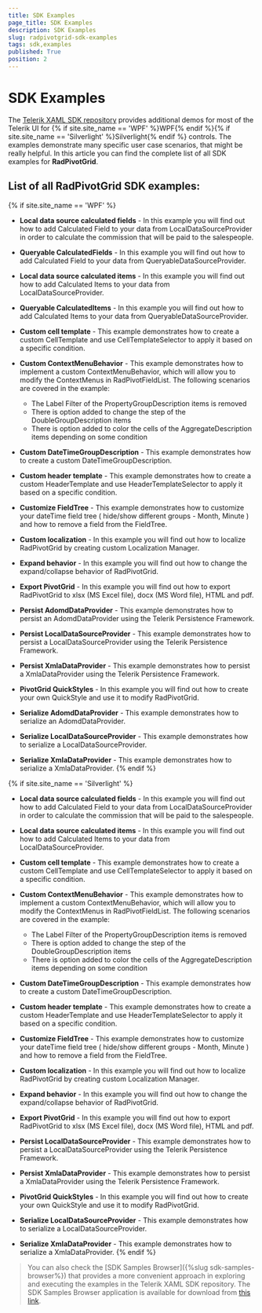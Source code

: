 ```yaml
---
title: SDK Examples
page_title: SDK Examples
description: SDK Examples
slug: radpivotgrid-sdk-examples
tags: sdk,examples
published: True
position: 2
---
```


# SDK Examples

The [Telerik XAML SDK repository](https://github.com/telerik/xaml-sdk/tree/master/) provides additional demos for most of the Telerik UI for {% if site.site_name == 'WPF' %}WPF{% endif %}{% if site.site_name == 'Silverlight' %}Silverlight{% endif %} controls. The examples demonstrate many specific user case scenarios, that might be really helpful. In this article you can find the complete list of all SDK examples for __RadPivotGrid__.

## List of all RadPivotGrid SDK examples:

{% if site.site_name == 'WPF' %}
* __Local data source calculated fields__ - In this example you will find out how to add Calculated Field to your data from LocalDataSourceProvider in order to calculate the commission that will be paid to the salespeople.

* __Queryable CalculatedFields__ - 
In this example you will find out how to add Calculated Field to your data from QueryableDataSourceProvider.

* __Local data source calculated items__ - In this example you will find out how to add Calculated Items to your data from LocalDataSourceProvider.

* __Queryable CalculatedItems__ - 
In this example you will find out how to add Calculated Items to your data from QueryableDataSourceProvider.

* __Custom cell template__ - This example demonstrates how to create a custom CellTemplate and use CellTemplateSelector to apply it based on a specific condition.

* __Custom ContextMenuBehavior__ - This example demonstrates how to implement a custom ContextMenuBehavior, which will allow you to modify the ContextMenus in RadPivotFieldList.
    The following scenarios are covered in the example:
    - The Label Filter of the PropertyGroupDescription items is removed
    - There is option added to change the step of the DoubleGroupDescription items 
    - There is option added to color the cells of the AggregateDescription items depending on some condition

* __Custom DateTimeGroupDescription__ - This example demonstrates how to create a custom DateTimeGroupDescription.

* __Custom header template__ - This example demonstrates how to create a custom HeaderTemplate and use HeaderTemplateSelector to apply it based on a specific condition.

* __Customize FieldTree__ - This example demonstrates how to customize your dateTime field tree ( hide/show different groups - Month, Minute ) and how to remove a field from the FieldTree.

* __Custom localization__ - In this example you will find out how to localize RadPivotGrid by creating custom Localization Manager.

* __Expand behavior__ - In this example you will find out how to change the expand/collapse behavior of RadPivotGrid.

* __Export PivotGrid__ - In this example you will find out how to export RadPivotGrid to xlsx (MS Excel file), docx (MS Word file), HTML and pdf.

* __Persist AdomdDataProvider__ - This example demonstrates how to persist an AdomdDataProvider using the Telerik Persistence Framework.

* __Persist LocalDataSourceProvider__ - This example demonstrates how to persist a LocalDataSourceProvider using the Telerik Persistence Framework.

* __Persist XmlaDataProvider__ - This example demonstrates how to persist a XmlaDataProvider using the Telerik Persistence Framework.

* __PivotGrid QuickStyles__ - In this example you will find out how to create your own QuickStyle and use it to modify RadPivotGrid.

* __Serialize AdomdDataProvider__ - This example demonstrates how to serialize an AdomdDataProvider.

* __Serialize LocalDataSourceProvider__ - This example demonstrates how to serialize a LocalDataSourceProvider.

* __Serialize XmlaDataProvider__ - This example demonstrates how to serialize a XmlaDataProvider.
{% endif %}

{% if site.site_name == 'Silverlight' %}
* __Local data source calculated fields__ - In this example you will find out how to add Calculated Field to your data from LocalDataSourceProvider in order to calculate the commission that will be paid to the salespeople.

* __Local data source calculated items__ - In this example you will find out how to add Calculated Items to your data from LocalDataSourceProvider.

* __Custom cell template__ - This example demonstrates how to create a custom CellTemplate and use CellTemplateSelector to apply it based on a specific condition.

* __Custom ContextMenuBehavior__ - This example demonstrates how to implement a custom ContextMenuBehavior, which will allow you to modify the ContextMenus in RadPivotFieldList.
    The following scenarios are covered in the example:
    - The Label Filter of the PropertyGroupDescription items is removed
    - There is option added to change the step of the DoubleGroupDescription items 
    - There is option added to color the cells of the AggregateDescription items depending on some condition

* __Custom DateTimeGroupDescription__ - This example demonstrates how to create a custom DateTimeGroupDescription.

* __Custom header template__ - This example demonstrates how to create a custom HeaderTemplate and use HeaderTemplateSelector to apply it based on a specific condition.

* __Customize FieldTree__ - This example demonstrates how to customize your dateTime field tree ( hide/show different groups - Month, Minute ) and how to remove a field from the FieldTree.

* __Custom localization__ - In this example you will find out how to localize RadPivotGrid by creating custom Localization Manager.

* __Expand behavior__ - In this example you will find out how to change the expand/collapse behavior of RadPivotGrid.

* __Export PivotGrid__ - In this example you will find out how to export RadPivotGrid to xlsx (MS Excel file), docx (MS Word file), HTML and pdf.

* __Persist LocalDataSourceProvider__ - This example demonstrates how to persist a LocalDataSourceProvider using the Telerik Persistence Framework.

* __Persist XmlaDataProvider__ - This example demonstrates how to persist a XmlaDataProvider using the Telerik Persistence Framework.

* __PivotGrid QuickStyles__ - In this example you will find out how to create your own QuickStyle and use it to modify RadPivotGrid.

* __Serialize LocalDataSourceProvider__ - This example demonstrates how to serialize a LocalDataSourceProvider.

* __Serialize XmlaDataProvider__ - This example demonstrates how to serialize a XmlaDataProvider.
{% endif %}

>You can also check the [SDK Samples Browser]({%slug sdk-samples-browser%}) that provides a more convenient approach in exploring and executing the examples in the Telerik XAML SDK repository. The SDK Samples Browser application is available for download from [this link](http://demos.telerik.com/xaml-sdkbrowser/).
